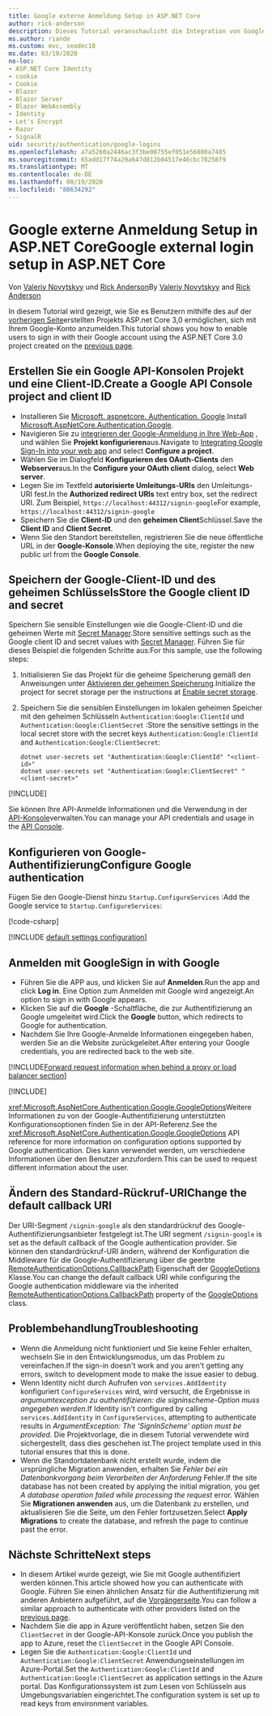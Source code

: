 ```yaml
---
title: Google externe Anmeldung Setup in ASP.NET Core
author: rick-anderson
description: Dieses Tutorial veranschaulicht die Integration von Google-Konto der Benutzerauthentifizierung in eine vorhandene ASP.NET Core-app.
ms.author: riande
ms.custom: mvc, seodec18
ms.date: 03/19/2020
no-loc:
- ASP.NET Core Identity
- cookie
- Cookie
- Blazor
- Blazor Server
- Blazor WebAssembly
- Identity
- Let's Encrypt
- Razor
- SignalR
uid: security/authentication/google-logins
ms.openlocfilehash: a7a5260a2446ac3f3be00755ef051e56080a7485
ms.sourcegitcommit: 65add17f74a29a647d812b04517e46cbc78258f9
ms.translationtype: MT
ms.contentlocale: de-DE
ms.lasthandoff: 08/19/2020
ms.locfileid: "88634292"
---
```

# <a name="google-external-login-setup-in-aspnet-core"></a><span data-ttu-id="5e8f2-103">Google externe Anmeldung Setup in ASP.NET Core</span><span class="sxs-lookup"><span data-stu-id="5e8f2-103">Google external login setup in ASP.NET Core</span></span>

<span data-ttu-id="5e8f2-104">Von [Valeriy Novytskyy](https://github.com/01binary) und [Rick Anderson](https://twitter.com/RickAndMSFT)</span><span class="sxs-lookup"><span data-stu-id="5e8f2-104">By [Valeriy Novytskyy](https://github.com/01binary) and [Rick Anderson](https://twitter.com/RickAndMSFT)</span></span>

<span data-ttu-id="5e8f2-105">In diesem Tutorial wird gezeigt, wie Sie es Benutzern mithilfe des auf der [vorherigen Seite](xref:security/authentication/social/index)erstellten Projekts ASP.net Core 3,0 ermöglichen, sich mit Ihrem Google-Konto anzumelden.</span><span class="sxs-lookup"><span data-stu-id="5e8f2-105">This tutorial shows you how to enable users to sign in with their Google account using the ASP.NET Core 3.0 project created on the [previous page](xref:security/authentication/social/index).</span></span>

## <a name="create-a-google-api-console-project-and-client-id"></a><span data-ttu-id="5e8f2-106">Erstellen Sie ein Google API-Konsolen Projekt und eine Client-ID.</span><span class="sxs-lookup"><span data-stu-id="5e8f2-106">Create a Google API Console project and client ID</span></span>

* <span data-ttu-id="5e8f2-107">Installieren Sie [Microsoft. aspnetcore. Authentication. Google](https://www.nuget.org/packages/Microsoft.AspNetCore.Authentication.Google).</span><span class="sxs-lookup"><span data-stu-id="5e8f2-107">Install [Microsoft.AspNetCore.Authentication.Google](https://www.nuget.org/packages/Microsoft.AspNetCore.Authentication.Google).</span></span>
* <span data-ttu-id="5e8f2-108">Navigieren Sie zu [integrieren der Google-Anmeldung in Ihre Web-App](https://developers.google.com/identity/sign-in/web/sign-in) , und wählen Sie **Projekt konfigurieren**aus.</span><span class="sxs-lookup"><span data-stu-id="5e8f2-108">Navigate to [Integrating Google Sign-In into your web app](https://developers.google.com/identity/sign-in/web/sign-in) and select **Configure a project**.</span></span>
* <span data-ttu-id="5e8f2-109">Wählen Sie im Dialogfeld **Konfigurieren des OAuth-Clients** den **Webserver**aus.</span><span class="sxs-lookup"><span data-stu-id="5e8f2-109">In the **Configure your OAuth client** dialog, select **Web server**.</span></span>
* <span data-ttu-id="5e8f2-110">Legen Sie im Textfeld **autorisierte Umleitungs-URIs** den Umleitungs-URI fest.</span><span class="sxs-lookup"><span data-stu-id="5e8f2-110">In the **Authorized redirect URIs** text entry box, set the redirect URI.</span></span> <span data-ttu-id="5e8f2-111">Zum Beispiel, `https://localhost:44312/signin-google`</span><span class="sxs-lookup"><span data-stu-id="5e8f2-111">For example, `https://localhost:44312/signin-google`</span></span>
* <span data-ttu-id="5e8f2-112">Speichern Sie die **Client-ID** und den **geheimen Client**Schlüssel.</span><span class="sxs-lookup"><span data-stu-id="5e8f2-112">Save the **Client ID** and **Client Secret**.</span></span>
* <span data-ttu-id="5e8f2-113">Wenn Sie den Standort bereitstellen, registrieren Sie die neue öffentliche URL in der **Google-Konsole**.</span><span class="sxs-lookup"><span data-stu-id="5e8f2-113">When deploying the site, register the new public url from the **Google Console**.</span></span>

## <a name="store-the-google-client-id-and-secret"></a><span data-ttu-id="5e8f2-114">Speichern der Google-Client-ID und des geheimen Schlüssels</span><span class="sxs-lookup"><span data-stu-id="5e8f2-114">Store the Google client ID and secret</span></span>

<span data-ttu-id="5e8f2-115">Speichern Sie sensible Einstellungen wie die Google-Client-ID und die geheimen Werte mit [Secret Manager](xref:security/app-secrets).</span><span class="sxs-lookup"><span data-stu-id="5e8f2-115">Store sensitive settings such as the Google client ID and secret values with [Secret Manager](xref:security/app-secrets).</span></span> <span data-ttu-id="5e8f2-116">Führen Sie für dieses Beispiel die folgenden Schritte aus:</span><span class="sxs-lookup"><span data-stu-id="5e8f2-116">For this sample, use the following steps:</span></span>

1. <span data-ttu-id="5e8f2-117">Initialisieren Sie das Projekt für die geheime Speicherung gemäß den Anweisungen unter [Aktivieren der geheimen Speicherung](xref:security/app-secrets#enable-secret-storage).</span><span class="sxs-lookup"><span data-stu-id="5e8f2-117">Initialize the project for secret storage per the instructions at [Enable secret storage](xref:security/app-secrets#enable-secret-storage).</span></span>
1. <span data-ttu-id="5e8f2-118">Speichern Sie die sensiblen Einstellungen im lokalen geheimen Speicher mit den geheimen Schlüsseln `Authentication:Google:ClientId` und `Authentication:Google:ClientSecret` :</span><span class="sxs-lookup"><span data-stu-id="5e8f2-118">Store the sensitive settings in the local secret store with the secret keys `Authentication:Google:ClientId` and `Authentication:Google:ClientSecret`:</span></span>

    ```dotnetcli
    dotnet user-secrets set "Authentication:Google:ClientId" "<client-id>"
    dotnet user-secrets set "Authentication:Google:ClientSecret" "<client-secret>"
    ```

[!INCLUDE[](~/includes/environmentVarableColon.md)]

<span data-ttu-id="5e8f2-119">Sie können Ihre API-Anmelde Informationen und die Verwendung in der [API-Konsole](https://console.developers.google.com/apis/dashboard)verwalten.</span><span class="sxs-lookup"><span data-stu-id="5e8f2-119">You can manage your API credentials and usage in the [API Console](https://console.developers.google.com/apis/dashboard).</span></span>

## <a name="configure-google-authentication"></a><span data-ttu-id="5e8f2-120">Konfigurieren von Google-Authentifizierung</span><span class="sxs-lookup"><span data-stu-id="5e8f2-120">Configure Google authentication</span></span>

<span data-ttu-id="5e8f2-121">Fügen Sie den Google-Dienst hinzu `Startup.ConfigureServices` :</span><span class="sxs-lookup"><span data-stu-id="5e8f2-121">Add the Google service to `Startup.ConfigureServices`:</span></span>

[!code-csharp[](~/security/authentication/social/social-code/3.x/StartupGoogle3x.cs?highlight=11-19)]

[!INCLUDE [default settings configuration](includes/default-settings2-2.md)]

## <a name="sign-in-with-google"></a><span data-ttu-id="5e8f2-122">Anmelden mit Google</span><span class="sxs-lookup"><span data-stu-id="5e8f2-122">Sign in with Google</span></span>

* <span data-ttu-id="5e8f2-123">Führen Sie die APP aus, und klicken Sie auf **Anmelden**.</span><span class="sxs-lookup"><span data-stu-id="5e8f2-123">Run the app and click **Log in**.</span></span> <span data-ttu-id="5e8f2-124">Eine Option zum Anmelden mit Google wird angezeigt.</span><span class="sxs-lookup"><span data-stu-id="5e8f2-124">An option to sign in with Google appears.</span></span>
* <span data-ttu-id="5e8f2-125">Klicken Sie auf die **Google** -Schaltfläche, die zur Authentifizierung an Google umgeleitet wird.</span><span class="sxs-lookup"><span data-stu-id="5e8f2-125">Click the **Google** button, which redirects to Google for authentication.</span></span>
* <span data-ttu-id="5e8f2-126">Nachdem Sie Ihre Google-Anmelde Informationen eingegeben haben, werden Sie an die Website zurückgeleitet.</span><span class="sxs-lookup"><span data-stu-id="5e8f2-126">After entering your Google credentials, you are redirected back to the web site.</span></span>

[!INCLUDE[Forward request information when behind a proxy or load balancer section](includes/forwarded-headers-middleware.md)]

[!INCLUDE[](includes/chain-auth-providers.md)]

<span data-ttu-id="5e8f2-127"><xref:Microsoft.AspNetCore.Authentication.Google.GoogleOptions>Weitere Informationen zu von der Google-Authentifizierung unterstützten Konfigurationsoptionen finden Sie in der API-Referenz.</span><span class="sxs-lookup"><span data-stu-id="5e8f2-127">See the <xref:Microsoft.AspNetCore.Authentication.Google.GoogleOptions> API reference for more information on configuration options supported by Google authentication.</span></span> <span data-ttu-id="5e8f2-128">Dies kann verwendet werden, um verschiedene Informationen über den Benutzer anzufordern.</span><span class="sxs-lookup"><span data-stu-id="5e8f2-128">This can be used to request different information about the user.</span></span>

## <a name="change-the-default-callback-uri"></a><span data-ttu-id="5e8f2-129">Ändern des Standard-Rückruf-URI</span><span class="sxs-lookup"><span data-stu-id="5e8f2-129">Change the default callback URI</span></span>

<span data-ttu-id="5e8f2-130">Der URI-Segment `/signin-google` als den standardrückruf des Google-Authentifizierungsanbieter festgelegt ist.</span><span class="sxs-lookup"><span data-stu-id="5e8f2-130">The URI segment `/signin-google` is set as the default callback of the Google authentication provider.</span></span> <span data-ttu-id="5e8f2-131">Sie können den standardrückruf-URI ändern, während der Konfiguration die Middleware für die Google-Authentifizierung über die geerbte [RemoteAuthenticationOptions.CallbackPath](/dotnet/api/microsoft.aspnetcore.authentication.remoteauthenticationoptions.callbackpath) Eigenschaft der [GoogleOptions](/dotnet/api/microsoft.aspnetcore.authentication.google.googleoptions) Klasse.</span><span class="sxs-lookup"><span data-stu-id="5e8f2-131">You can change the default callback URI while configuring the Google authentication middleware via the inherited [RemoteAuthenticationOptions.CallbackPath](/dotnet/api/microsoft.aspnetcore.authentication.remoteauthenticationoptions.callbackpath) property of the [GoogleOptions](/dotnet/api/microsoft.aspnetcore.authentication.google.googleoptions) class.</span></span>

## <a name="troubleshooting"></a><span data-ttu-id="5e8f2-132">Problembehandlung</span><span class="sxs-lookup"><span data-stu-id="5e8f2-132">Troubleshooting</span></span>

* <span data-ttu-id="5e8f2-133">Wenn die Anmeldung nicht funktioniert und Sie keine Fehler erhalten, wechseln Sie in den Entwicklungsmodus, um das Problem zu vereinfachen.</span><span class="sxs-lookup"><span data-stu-id="5e8f2-133">If the sign-in doesn't work and you aren't getting any errors, switch to development mode to make the issue easier to debug.</span></span>
* <span data-ttu-id="5e8f2-134">Wenn Identity nicht durch Aufrufen von `services.AddIdentity` konfiguriert `ConfigureServices` wird, wird versucht, die Ergebnisse in *argumumtexception zu authentifizieren: die signinscheme-Option muss angegeben werden*.</span><span class="sxs-lookup"><span data-stu-id="5e8f2-134">If Identity isn't configured by calling `services.AddIdentity` in `ConfigureServices`, attempting to authenticate results in *ArgumentException: The 'SignInScheme' option must be provided*.</span></span> <span data-ttu-id="5e8f2-135">Die Projektvorlage, die in diesem Tutorial verwendete wird sichergestellt, dass dies geschehen ist.</span><span class="sxs-lookup"><span data-stu-id="5e8f2-135">The project template used in this tutorial ensures that this is done.</span></span>
* <span data-ttu-id="5e8f2-136">Wenn die Standortdatenbank nicht erstellt wurde, indem die ursprüngliche Migration anwenden, erhalten Sie *Fehler bei ein Datenbankvorgang beim Verarbeiten der Anforderung* Fehler.</span><span class="sxs-lookup"><span data-stu-id="5e8f2-136">If the site database has not been created by applying the initial migration, you get *A database operation failed while processing the request* error.</span></span> <span data-ttu-id="5e8f2-137">Wählen Sie **Migrationen anwenden** aus, um die Datenbank zu erstellen, und aktualisieren Sie die Seite, um den Fehler fortzusetzen.</span><span class="sxs-lookup"><span data-stu-id="5e8f2-137">Select **Apply Migrations** to create the database, and refresh the page to continue past the error.</span></span>

## <a name="next-steps"></a><span data-ttu-id="5e8f2-138">Nächste Schritte</span><span class="sxs-lookup"><span data-stu-id="5e8f2-138">Next steps</span></span>

* <span data-ttu-id="5e8f2-139">In diesem Artikel wurde gezeigt, wie Sie mit Google authentifiziert werden können.</span><span class="sxs-lookup"><span data-stu-id="5e8f2-139">This article showed how you can authenticate with Google.</span></span> <span data-ttu-id="5e8f2-140">Führen Sie einen ähnlichen Ansatz für die Authentifizierung mit anderen Anbietern aufgeführt, auf die [Vorgängerseite](xref:security/authentication/social/index).</span><span class="sxs-lookup"><span data-stu-id="5e8f2-140">You can follow a similar approach to authenticate with other providers listed on the [previous page](xref:security/authentication/social/index).</span></span>
* <span data-ttu-id="5e8f2-141">Nachdem Sie die app in Azure veröffentlicht haben, setzen Sie den `ClientSecret` in der Google-API-Konsole zurück.</span><span class="sxs-lookup"><span data-stu-id="5e8f2-141">Once you publish the app to Azure, reset the `ClientSecret` in the Google API Console.</span></span>
* <span data-ttu-id="5e8f2-142">Legen Sie die `Authentication:Google:ClientId` und `Authentication:Google:ClientSecret` Anwendungseinstellungen im Azure-Portal.</span><span class="sxs-lookup"><span data-stu-id="5e8f2-142">Set the `Authentication:Google:ClientId` and `Authentication:Google:ClientSecret` as application settings in the Azure portal.</span></span> <span data-ttu-id="5e8f2-143">Das Konfigurationssystem ist zum Lesen von Schlüsseln aus Umgebungsvariablen eingerichtet.</span><span class="sxs-lookup"><span data-stu-id="5e8f2-143">The configuration system is set up to read keys from environment variables.</span></span>
